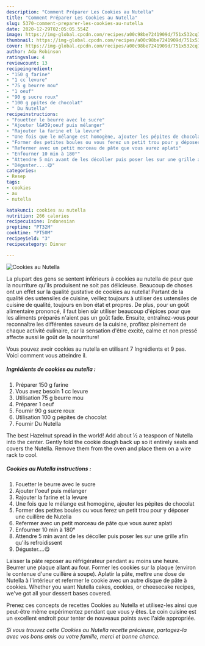 ```yaml
---
description: "Comment Préparer Les Cookies au Nutella"
title: "Comment Préparer Les Cookies au Nutella"
slug: 5370-comment-preparer-les-cookies-au-nutella
date: 2020-12-29T02:05:05.554Z
image: https://img-global.cpcdn.com/recipes/a00c98be7241909d/751x532cq70/cookies-au-nutella-photo-principale-de-la-recette.jpg
thumbnail: https://img-global.cpcdn.com/recipes/a00c98be7241909d/751x532cq70/cookies-au-nutella-photo-principale-de-la-recette.jpg
cover: https://img-global.cpcdn.com/recipes/a00c98be7241909d/751x532cq70/cookies-au-nutella-photo-principale-de-la-recette.jpg
author: Ada Robinson
ratingvalue: 4
reviewcount: 13
recipeingredient:
- "150 g farine"
- "1 cc levure"
- "75 g beurre mou"
- "1 oeuf"
- "90 g sucre roux"
- "100 g ppites de chocolat"
- " Du Nutella"
recipeinstructions:
- "Fouetter le beurre avec le sucre"
- "Ajouter l&#39;oeuf puis mélanger"
- "Rajouter la farine et la levure"
- "Une fois que le mélange est homogène, ajouter les pépites de chocolat"
- "Former des petites boules ou vous ferez un petit trou pour y déposer une cuillère de Nutella"
- "Refermer avec un petit morceau de pâte que vous aurez aplati"
- "Enfourner 10 min à 180°"
- "Attendre 5 min avant de les décoller puis poser les sur une grille afin qu&#39;ils refroidissent"
- "Déguster....😋"
categories:
- Resep
tags:
- cookies
- au
- nutella

katakunci: cookies au nutella 
nutrition: 266 calories
recipecuisine: Indonesian
preptime: "PT32M"
cooktime: "PT50M"
recipeyield: "3"
recipecategory: Dinner

---
```



![Cookies au Nutella](https://img-global.cpcdn.com/recipes/a00c98be7241909d/751x532cq70/cookies-au-nutella-photo-principale-de-la-recette.jpg)

La plupart des gens se sentent inférieurs à cookies au nutella de peur que la nourriture qu'ils produisent ne soit pas délicieuse. Beaucoup de choses ont un effet sur la qualité gustative de cookies au nutella! Partant de la qualité des ustensiles de cuisine, veillez toujours à utiliser des ustensiles de cuisine de qualité, toujours en bon état et propres. De plus, pour un goût alimentaire prononcé, il faut bien sûr utiliser beaucoup d'épices pour que les aliments préparés n'aient pas un goût fade. Ensuite, entraînez-vous pour reconnaître les différentes saveurs de la cuisine, profitez pleinement de chaque activité culinaire, car la sensation d'être excité, calme et non pressé affecte aussi le goût de la nourriture!

<!--inarticleads1-->

Vous pouvez avoir cookies au nutella en utilisant 7 Ingrédients et 9 pas. Voici comment vous atteindre il.

##### Ingrédients de cookies au nutella :

1. Préparer 150 g farine
1. Vous avez besoin 1 cc levure
1. Utilisation 75 g beurre mou
1. Préparer 1 oeuf
1. Fournir 90 g sucre roux
1. Utilisation 100 g pépites de chocolat
1. Fournir  Du Nutella


The best Hazelnut spread in the world! Add about ½ a teaspoon of Nutella into the center. Gently fold the cookie dough back up so it entirely seals and covers the Nutella. Remove them from the oven and place them on a wire rack to cool. 

<!--inarticleads2-->

##### Cookies au Nutella instructions :

1. Fouetter le beurre avec le sucre
1. Ajouter l&#39;oeuf puis mélanger
1. Rajouter la farine et la levure
1. Une fois que le mélange est homogène, ajouter les pépites de chocolat
1. Former des petites boules ou vous ferez un petit trou pour y déposer une cuillère de Nutella
1. Refermer avec un petit morceau de pâte que vous aurez aplati
1. Enfourner 10 min à 180°
1. Attendre 5 min avant de les décoller puis poser les sur une grille afin qu&#39;ils refroidissent
1. Déguster....😋


Laisser la pâte reposer au réfrigérateur pendant au moins une heure. Beurrer une plaque allant au four. Former les cookies sur la plaque (environ le contenue d&#39;une cuillère à soupe). Aplatir la pâte, mettre une dose de Nutella à l&#39;intérieur et refermer le cookie avec un autre disque de pâte à cookies. Whether you want Nutella cakes, cookies, or cheesecake recipes, we&#39;ve got all your dessert bases covered. 

<!--inarticleads1-->

<p>
Prenez ces concepts de recettes Cookies au Nutella et utilisez-les ainsi que peut-être même expérimentez pendant que vous y êtes. Le coin cuisine est un excellent endroit pour tenter de nouveaux points avec l'aide appropriée.
</p>

<p>
<i>Si vous trouvez cette Cookies au Nutella recette précieuse, partagez-la avec vos bons amis ou votre famille, merci et bonne chance.</i>
</p>

